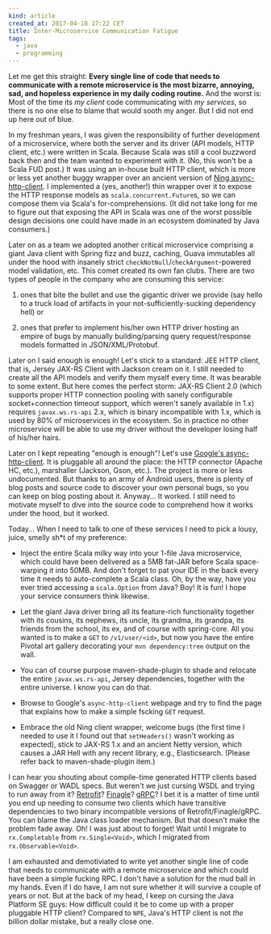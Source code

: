```yaml
---
kind: article
created_at: 2017-04-18 17:22 CET
title: Inter-Microservice Communication Fatigue
tags:
  - java
  - programming
---
```


Let me get this straight: **Every single line of code that needs to
communicate with a remote microservice is the most bizarre, annoying, sad, and
hopeless experience in my daily coding routine.** And the worst is: Most of
the time its *my client* code communicating with *my services*, so there is no
one else to blame that would sooth my anger. But I did not end up here out of
blue.

In my freshman years, I was given the responsibility of further development of
a microservice, where both the server and its driver (API models, HTTP client,
etc.) were written in Scala. Because Scala was still a cool buzzword back then
and the team wanted to experiment with it. (No, this won't be a Scala FUD
post.) It was using an in-house built HTTP client, which is more or less yet
another buggy wrapper over an ancient version of [Ning
async-http-client](https://github.com/ning/async-http-client). I implemented a
(yes, another!) thin wrapper over it to expose the HTTP response models as
`scala.concurrent.Future`s, so we can compose them via Scala's
for-comprehensions. (It did not take long for me to figure out that exposing
the API in Scala was one of the worst possible design decisions one could have
made in an ecosystem dominated by Java consumers.)

Later on as a team we adopted another critical microservice comprising a giant
Java client with Spring fizz and buzz, caching, Guava immutables all under the
hood with insanely strict `checkNotNull`/`checkArgument`-powered model
validation, etc. This comet created its own fan clubs. There are two types of
people in the company who are consuming this service:

1. ones that bite the bullet and use the gigantic driver we
   provide (say hello to a truck load of artifacts in your
   not-sufficiently-sucking dependency hell) or

2. ones that prefer to implement his/her own HTTP driver hosting an empire of
   bugs by manually building/parsing query request/response models formatted
   in JSON/XML/Protobuf.

Later on I said enough is enough! Let's stick to a standard: JEE HTTP client,
that is, Jersey JAX-RS Client with Jackson cream on it. I still needed to
create all the API models and verify them myself every time. It was bearable
to some extent. But here comes the perfect storm: JAX-RS Client 2.0 (which
supports proper HTTP connection pooling with sanely configurable
socket+connection timeout support, which weren't sanely available in 1.x)
requires `javax.ws.rs-api` 2.x, which is binary incompatible with 1.x, which
is used by 80% of microservices in the ecosystem. So in practice no other
microservice will be able to use my driver without the developer losing half
of his/her hairs.

Later on I kept repeating "enough is enough"! Let's use [Google's
async-http-client](https://github.com/AsyncHttpClient/async-http-client). It
is pluggable all around the place: the HTTP connector (Apache HC, etc.),
marshaller (Jackson, Gson, etc.). The project is more or less undocumented.
But thanks to an army of Android users, there is plenty of blog posts and
source code to discover your own personal bugs, so you can keep on blog
posting about it. Anyway... It worked. I still need to motivate myself to dive
into the source code to comprehend how it works under the hood, but it worked.

Today... When I need to talk to one of these services I need to pick a lousy,
juice, smelly sh*t of my preference:

- Inject the entire Scala milky way into your 1-file Java microservice, which
  could have been delivered as a 5MB fat-JAR before Scala space-warping it
  into 50MB. And don't forget to pat your IDE in the back every time it needs
  to auto-complete a Scala class. Oh, by the way, have you ever tried
  accessing a `scala.Option` from Java? Boy! It is fun! I hope your service
  consumers think likewise.

- Let the giant Java driver bring all its feature-rich functionality together
  with its cousins, its nephews, its uncle, its grandma, its grandpa, its
  friends from the school, its ex, and of course with spring-core. All you
  wanted is to make a `GET` to `/v1/user/<id>`, but now you have the entire
  Pivotal art gallery decorating your `mvn dependency:tree` output on the
  wall.

- You can of course purpose maven-shade-plugin to shade and relocate the
  entire `javax.ws.rs-api`, Jersey dependencies, together with the entire
  universe. I know you can do that.

- Browse to Google's `async-http-client` webpage and try to find the page that
  explains how to make a simple fscking `GET` request.

- Embrace the old Ning client wrapper, welcome bugs (the first time I needed
  to use it I found out that `setHeaders()` wasn't working as expected), stick
  to JAX-RS 1.x and an ancient Netty version, which causes a JAR Hell with any
  recent library, e.g., Elasticsearch. (Please refer back to
  maven-shade-plugin item.)

I can hear you shouting about compile-time generated HTTP clients based on
Swagger or WADL specs. But weren't we just cursing WSDL and trying to run away
from it? [Retrofit](square.github.io/retrofit/)?
[Finagle](https://twitter.github.io/finagle/)? [gRPC](http://www.grpc.io/)? I
bet it is a matter of time until you end up needing to consume two clients
which have transitive dependencies to two binary incompatible versions of
Retrofit/Finagle/gRPC. You can blame the Java class loader mechanism. But that
doesn't make the problem fade away. Oh! I was just about to forget! Wait until
I migrate to `rx.Completable` from `rx.Single<Void>`, which I migrated from
`rx.Observable<Void>`.

I am exhausted and demotiviated to write yet another single line of code that
needs to communicate with a remote microservice and which could have been a
simple fucking RPC. I don't have a solution for the mud ball in my hands. Even
if I do have, I am not sure whether it will survive a couple of years or not.
But at the back of my head, I keep on cursing the Java Platform SE guys: How
difficult could it be to come up with a proper pluggable HTTP client? Compared
to `NPE`, Java's HTTP client is not *the* billion dollar mistake, but a really
close one.
